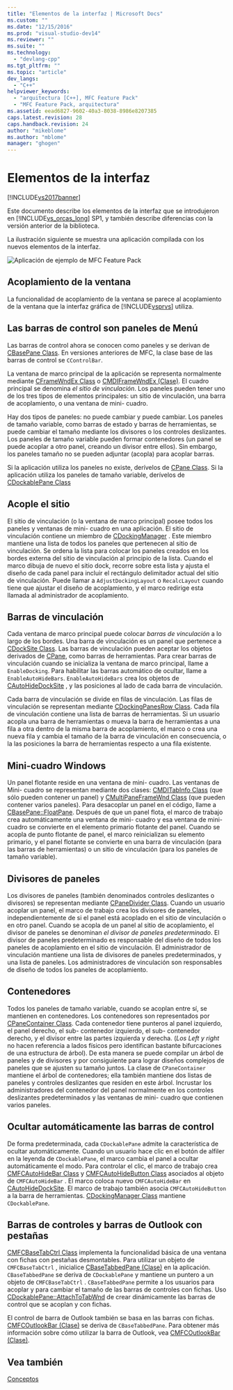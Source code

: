 ```yaml
---
title: "Elementos de la interfaz | Microsoft Docs"
ms.custom: ""
ms.date: "12/15/2016"
ms.prod: "visual-studio-dev14"
ms.reviewer: ""
ms.suite: ""
ms.technology: 
  - "devlang-cpp"
ms.tgt_pltfrm: ""
ms.topic: "article"
dev_langs: 
  - "C++"
helpviewer_keywords: 
  - "arquitectura [C++], MFC Feature Pack"
  - "MFC Feature Pack, arquitectura"
ms.assetid: eead6827-9602-40a3-8038-8986e8207385
caps.latest.revision: 28
caps.handback.revision: 24
author: "mikeblome"
ms.author: "mblome"
manager: "ghogen"
---
```

# Elementos de la interfaz
[!INCLUDE[vs2017banner](../assembler/inline/includes/vs2017banner.md)]

Este documento describe los elementos de la interfaz que se introdujeron en [!INCLUDE[vs_orcas_long](../atl/reference/includes/vs_orcas_long_md.md)] SP1, y también describe diferencias con la versión anterior de la biblioteca.  
  
 La ilustración siguiente se muestra una aplicación compilada con los nuevos elementos de la interfaz.  
  
 ![Aplicación de ejemplo de MFC Feature Pack](../mfc/media/mfc_featurepack.png "MFC\_FeaturePack")  
  
## Acoplamiento de la ventana  
 La funcionalidad de acoplamiento de la ventana se parece al acoplamiento de la ventana que la interfaz gráfica de [!INCLUDE[vsprvs](../assembler/masm/includes/vsprvs_md.md)] utiliza.  
  
## Las barras de control son paneles de Menú  
 Las barras de control ahora se conocen como paneles y se derivan de [CBasePane Class](../mfc/reference/cbasepane-class.md).  En versiones anteriores de MFC, la clase base de las barras de control se `CControlBar`.  
  
 La ventana de marco principal de la aplicación se representa normalmente mediante [CFrameWndEx Class](../mfc/reference/cframewndex-class.md) o [CMDIFrameWndEx \(Clase\)](../mfc/reference/cmdiframewndex-class.md).  El cuadro principal se denomina *el sitio de vinculación*.  Los paneles pueden tener uno de los tres tipos de elementos principales: un sitio de vinculación, una barra de acoplamiento, o una ventana de mini\- cuadro.  
  
 Hay dos tipos de paneles: no puede cambiar y puede cambiar.  Los paneles de tamaño variable, como barras de estado y barras de herramientas, se puede cambiar el tamaño mediante los divisores o los controles deslizantes.  Los paneles de tamaño variable pueden formar contenedores \(un panel se puede acoplar a otro panel, creando un divisor entre ellos\).  Sin embargo, los paneles tamaño no se pueden adjuntar \(acopla\) para acoplar barras.  
  
 Si la aplicación utiliza los paneles no existe, derívelos de [CPane Class](../mfc/reference/cpane-class.md).  Si la aplicación utiliza los paneles de tamaño variable, derívelos de [CDockablePane Class](../mfc/reference/cdockablepane-class.md)  
  
## Acople el sitio  
 El sitio de vinculación \(o la ventana de marco principal\) posee todos los paneles y ventanas de mini\- cuadro en una aplicación.  El sitio de vinculación contiene un miembro de [CDockingManager](../mfc/reference/cdockingmanager-class.md) .  Este miembro mantiene una lista de todos los paneles que pertenecen al sitio de vinculación.  Se ordena la lista para colocar los paneles creados en los bordes externa del sitio de vinculación al principio de la lista.  Cuando el marco dibuja de nuevo el sitio dock, recorre sobre esta lista y ajusta el diseño de cada panel para incluir el rectángulo delimitador actual del sitio de vinculación.  Puede llamar a `AdjustDockingLayout` o `RecalcLayout` cuando tiene que ajustar el diseño de acoplamiento, y el marco redirige esta llamada al administrador de acoplamiento.  
  
## Barras de vinculación  
 Cada ventana de marco principal puede colocar *barras de vinculación* a lo largo de los bordes.  Una barra de vinculación es un panel que pertenece a [CDockSite Class](../mfc/reference/cdocksite-class.md).  Las barras de vinculación pueden aceptar los objetos derivados de [CPane](../mfc/reference/cpane-class.md), como barras de herramientas.  Para crear barras de vinculación cuando se inicializa la ventana de marco principal, llame a `EnableDocking`.  Para habilitar las barras automático de ocultar, llame a `EnableAutoHideBars`.  `EnableAutoHideBars` crea los objetos de [CAutoHideDockSite](../mfc/reference/cautohidedocksite-class.md) , y las posiciones al lado de cada barra de vinculación.  
  
 Cada barra de vinculación se divide en filas de vinculación.  Las filas de vinculación se representan mediante [CDockingPanesRow Class](../mfc/reference/cdockingpanesrow-class.md).  Cada fila de vinculación contiene una lista de barras de herramientas.  Si un usuario acopla una barra de herramientas o mueva la barra de herramientas a una fila a otra dentro de la misma barra de acoplamiento, el marco o crea una nueva fila y cambia el tamaño de la barra de vinculación en consecuencia, o la las posiciones la barra de herramientas respecto a una fila existente.  
  
## Mini\-cuadro Windows  
 Un panel flotante reside en una ventana de mini\- cuadro.  Las ventanas de Mini\- cuadro se representan mediante dos clases: [CMDITabInfo Class](../mfc/reference/cmditabinfo-class.md) \(que sólo pueden contener un panel\) y [CMultiPaneFrameWnd Class](../mfc/reference/cmultipaneframewnd-class.md) \(que pueden contener varios paneles\).  Para desacoplar un panel en el código, llame a [CBasePane::FloatPane](../Topic/CBasePane::FloatPane.md).  Después de que un panel flota, el marco de trabajo crea automáticamente una ventana de mini\- cuadro y esa ventana de mini\- cuadro se convierte en el elemento primario flotante del panel.  Cuando se acopla de punto flotante de panel, el marco reinicializan su elemento primario, y el panel flotante se convierte en una barra de vinculación \(para las barras de herramientas\) o un sitio de vinculación \(para los paneles de tamaño variable\).  
  
## Divisores de paneles  
 Los divisores de paneles \(también denominados controles deslizantes o divisores\) se representan mediante [CPaneDivider Class](../mfc/reference/cpanedivider-class.md).  Cuando un usuario acoplar un panel, el marco de trabajo crea los divisores de paneles, independientemente de si el panel está acoplado en el sitio de vinculación o en otro panel.  Cuando se acopla de un panel al sitio de acoplamiento, el divisor de paneles se denominan *el divisor de paneles predeterminado*.  El divisor de paneles predeterminado es responsable del diseño de todos los paneles de acoplamiento en el sitio de vinculación.  El administrador de vinculación mantiene una lista de divisores de paneles predeterminados, y una lista de paneles.  Los administradores de vinculación son responsables de diseño de todos los paneles de acoplamiento.  
  
## Contenedores  
 Todos los paneles de tamaño variable, cuando se acoplan entre sí, se mantienen en contenedores.  Los contenedores son representados por [CPaneContainer Class](../mfc/reference/cpanecontainer-class.md).  Cada contenedor tiene punteros al panel izquierdo, el panel derecho, el sub\- contenedor izquierdo, el sub\- contenedor derecho, y el divisor entre las partes izquierda y derecha. \(*Los Left y right* no hacen referencia a lados físicos pero identifican bastante bifurcaciones de una estructura de árbol\). De esta manera se puede compilar un árbol de paneles y de divisores y por consiguiente para lograr diseños complejos de paneles que se ajusten su tamaño juntos.  La clase de `CPaneContainer` mantiene el árbol de contenedores; ella también mantiene dos listas de paneles y controles deslizantes que residen en este árbol.  Incrustar los administradores del contenedor del panel normalmente en los controles deslizantes predeterminados y las ventanas de mini\- cuadro que contienen varios paneles.  
  
## Ocultar automáticamente las barras de control  
 De forma predeterminada, cada `CDockablePane` admite la característica de ocultar automáticamente.  Cuando un usuario hace clic en el botón de alfiler en la leyenda de `CDockablePane`, el marco cambia el panel a ocultar automáticamente el modo.  Para controlar el clic, el marco de trabajo crea [CMFCAutoHideBar Class](../mfc/reference/cmfcautohidebar-class.md) y [CMFCAutoHideButton Class](../mfc/reference/cmfcautohidebutton-class.md) asociados al objeto de `CMFCAutoHideBar` .  El marco coloca nuevo `CMFCAutoHideBar` en [CAutoHideDockSite](../mfc/reference/cautohidedocksite-class.md).  El marco de trabajo también asocia `CMFCAutoHideButton` a la barra de herramientas.  [CDockingManager Class](../mfc/reference/cdockingmanager-class.md) mantiene `CDockablePane`.  
  
## Barras de controles y barras de Outlook con pestañas  
 [CMFCBaseTabCtrl Class](../mfc/reference/cmfcbasetabctrl-class.md) implementa la funcionalidad básica de una ventana con fichas con pestañas desmontables.  Para utilizar un objeto de `CMFCBaseTabCtrl` , inicialice [CBaseTabbedPane \(Clase\)](../mfc/reference/cbasetabbedpane-class.md) en la aplicación.  `CBaseTabbedPane` se deriva de `CDockablePane` y mantiene un puntero a un objeto de `CMFCBaseTabCtrl` .  `CBaseTabbedPane` permite a los usuarios para acoplar y para cambiar el tamaño de las barras de controles con fichas.  Uso [CDockablePane::AttachToTabWnd](../Topic/CDockablePane::AttachToTabWnd.md) de crear dinámicamente las barras de control que se acoplan y con fichas.  
  
 El control de barra de Outlook también se basa en las barras con fichas.  [CMFCOutlookBar \(Clase\)](../mfc/reference/cmfcoutlookbar-class.md) se deriva de `CBaseTabbedPane`.  Para obtener más información sobre cómo utilizar la barra de Outlook, vea [CMFCOutlookBar \(Clase\)](../mfc/reference/cmfcoutlookbar-class.md).  
  
## Vea también  
 [Conceptos](../mfc/mfc-concepts.md)